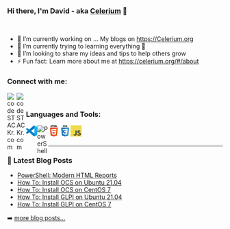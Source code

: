 ### Hi there, I'm David - aka [Celerium][website] 👋

<br>

- 🔭 I’m currently working on ... My blogs on https://Celerium.org
- 🌱 I’m currently trying to learning everything 🤣
- 👯 I’m looking to share my ideas and tips to help others grow
- ⚡ Fun fact: Learn more about me at https://celerium.org/#/about

### Connect with me:

[<img align="left" alt="codeSTACKr.com" width="22px" src="https://cdn4.iconfinder.com/data/icons/web-pages-seo/512/33-512.png" />][website]
[<img align="left" alt="codeSTACKr.com" width="22px" src="https://www.iconpacks.net/icons/2/free-reddit-logo-icon-2436-thumb.png" />][website]

<br />

### Languages and Tools:

[<img align="left" alt="Visual Studio Code" width="26px" src="https://raw.githubusercontent.com/github/explore/80688e429a7d4ef2fca1e82350fe8e3517d3494d/topics/visual-studio-code/visual-studio-code.png" />][website]
[<img align="left" alt="PowerShell" width="26px" src="https://upload.wikimedia.org/wikipedia/commons/a/af/PowerShell_Core_6.0_icon.png" />][website]
[<img align="left" alt="HTML5" width="26px" src="https://raw.githubusercontent.com/github/explore/80688e429a7d4ef2fca1e82350fe8e3517d3494d/topics/html/html.png" />][website]
[<img align="left" alt="CSS3" width="26px" src="https://raw.githubusercontent.com/github/explore/80688e429a7d4ef2fca1e82350fe8e3517d3494d/topics/css/css.png" />][website]
[<img align="left" alt="JavaScript" width="26px" src="https://raw.githubusercontent.com/github/explore/80688e429a7d4ef2fca1e82350fe8e3517d3494d/topics/javascript/javascript.png" />][website]


<br />
<br />

---

### 📕 Latest Blog Posts

<!-- BLOG-POST-LIST:START -->
- [PowerShell: Modern HTML Reports](https://celerium.org/powershell-modern-html-reports/?utm_source=rss&utm_medium=rss&utm_campaign=powershell-modern-html-reports)
- [How To: Install OCS on Ubuntu 21.04](https://celerium.org/how-to-install-ocs-on-ubuntu-21-04/?utm_source=rss&utm_medium=rss&utm_campaign=how-to-install-ocs-on-ubuntu-21-04)
- [How To: Install OCS on CentOS 7](https://celerium.org/how-to-install-ocs-on-centos-7/?utm_source=rss&utm_medium=rss&utm_campaign=how-to-install-ocs-on-centos-7)
- [How To: Install GLPI on Ubuntu 21.04](https://celerium.org/how-to-install-glpi-on-ubuntu-21-04/?utm_source=rss&utm_medium=rss&utm_campaign=how-to-install-glpi-on-ubuntu-21-04)
- [How To: Install GLPI on CentOS 7](https://celerium.org/how-to-install-glpi-on-centos-7/?utm_source=rss&utm_medium=rss&utm_campaign=how-to-install-glpi-on-centos-7)
<!-- BLOG-POST-LIST:END -->

➡️ [more blog posts...](https://celerium.org)


[website]: https://celerium.org
[Reddit]:  https://www.reddit.com/user/CeleriumIO

